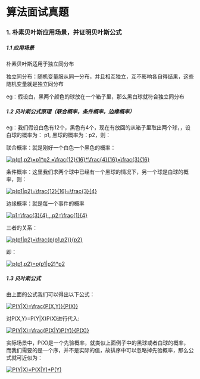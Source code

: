 # 算法面试真题

### 1. 朴素贝叶斯应用场景，并证明贝叶斯公式

##### 1.1 应用场景

朴素贝叶斯适用于独立同分布

独立同分布：随机变量服从同一分布，并且相互独立，互不影响各自得结果，这些随机变量就是独立同分布

eg：假设白，黑两个颜色的球放在一个箱子里，那么黑白球就符合独立同分布

##### 1.2 贝叶斯公式原理（联合概率，条件概率，边缘概率）

eg：我们假设白色有12个，黑色有4个，现在有放回的从箱子里取出两个球，，设白球的概率为： p1, 黑球的概率为：p2，则：

联合概率：就是刚好一个白色一个黑色的概率：

<a href="https://www.codecogs.com/eqnedit.php?latex=p(p1,p2)=p1*p2&space;=\frac{12}{16}*\frac{4}{16}=\frac{3}{16}" target="_blank"><img src="https://latex.codecogs.com/gif.latex?p(p1,p2)=p1*p2&space;=\frac{12}{16}*\frac{4}{16}=\frac{3}{16}" title="p(p1,p2)=p1*p2 =\frac{12}{16}*\frac{4}{16}=\frac{3}{16}" /></a>

条件概率：这里我们求两个球中已经有一个黑球的情况下，另一个球是白球的概率，则：


<a href="https://www.codecogs.com/eqnedit.php?latex=p(p1|p2)=\frac{12}{16}=\frac{3}{4}" target="_blank"><img src="https://latex.codecogs.com/gif.latex?p(p1|p2)=\frac{12}{16}=\frac{3}{4}" title="p(p1|p2)=\frac{12}{16}=\frac{3}{4}" /></a>


边缘概率：就是每一个事件的概率


<a href="https://www.codecogs.com/eqnedit.php?latex=p1=\frac{3}{4}&space;,&space;p2=\frac{1}{4}" target="_blank"><img src="https://latex.codecogs.com/gif.latex?p1=\frac{3}{4}&space;,&space;p2=\frac{1}{4}" title="p1=\frac{3}{4} , p2=\frac{1}{4}" /></a>


三者的关系：


<a href="https://www.codecogs.com/eqnedit.php?latex=p(p1|p2)=\frac{p(p1,p2)}{p2}" target="_blank"><img src="https://latex.codecogs.com/gif.latex?p(p1|p2)=\frac{p(p1,p2)}{p2}" title="p(p1|p2)=\frac{p(p1,p2)}{p2}" /></a>


即：


<a href="https://www.codecogs.com/eqnedit.php?latex=p(p1,p2)=p(p1|p2)*p2" target="_blank"><img src="https://latex.codecogs.com/gif.latex?p(p1,p2)=p(p1|p2)*p2" title="p(p1,p2)=p(p1|p2)*p2" /></a>


##### 1.3  贝叶斯公式

由上面的公式我们可以得出以下公式：


<a href="https://www.codecogs.com/eqnedit.php?latex=P(Y|X)=\frac{P(X,Y)}{P(X)}" target="_blank"><img src="https://latex.codecogs.com/gif.latex?P(Y|X)=\frac{P(X,Y)}{P(X)}" title="P(Y|X)=\frac{P(X,Y)}{P(X)}" /></a>


对P(X,Y)=P(Y|X)P(X)进行代入:


<a href="https://www.codecogs.com/eqnedit.php?latex=P(Y|X)=\frac{P(X|Y)P(Y)}{P(X)}" target="_blank"><img src="https://latex.codecogs.com/gif.latex?P(Y|X)=\frac{P(X|Y)P(Y)}{P(X)}" title="P(Y|X)=\frac{P(X|Y)P(Y)}{P(X)}" /></a>


实际场景中，P(X)是一个先验概率，就类似上面例子中的黑球或者白球的概率，而我们需要的是一个序，并不是实际的值，故排序中可以忽略掉先验概率，那么公式就可近似为：


<a href="https://www.codecogs.com/eqnedit.php?latex=P(Y|X)=P(X|Y)*P(Y)" target="_blank"><img src="https://latex.codecogs.com/gif.latex?P(Y|X)=P(X|Y)*P(Y)" title="P(Y|X)=P(X|Y)*P(Y)" /></a>

